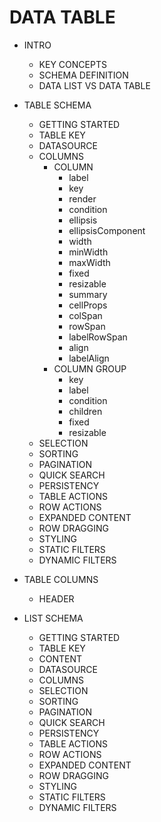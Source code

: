 # DATA TABLE


- INTRO 
    - KEY CONCEPTS
    - SCHEMA DEFINITION
    - DATA LIST VS DATA TABLE

- TABLE SCHEMA
    - GETTING STARTED
    - TABLE KEY
    - DATASOURCE
    - COLUMNS
        - COLUMN
            - label
            - key
            - render
            - condition
            - ellipsis
            - ellipsisComponent
            - width
            - minWidth
            - maxWidth
            - fixed
            - resizable
            - summary
            - cellProps
            - colSpan
            - rowSpan
            - labelRowSpan
            - align
            - labelAlign
        - COLUMN GROUP
            - key
            - label
            - condition
            - children
            - fixed
            - resizable
    - SELECTION
    - SORTING
    - PAGINATION
    - QUICK SEARCH
    - PERSISTENCY
    - TABLE ACTIONS
    - ROW ACTIONS
    - EXPANDED CONTENT
    - ROW DRAGGING
    - STYLING
    - STATIC FILTERS
    - DYNAMIC FILTERS

- TABLE COLUMNS
    - HEADER

- LIST SCHEMA
    - GETTING STARTED
    - TABLE KEY
    - CONTENT
    - DATASOURCE
    - COLUMNS
    - SELECTION
    - SORTING
    - PAGINATION
    - QUICK SEARCH
    - PERSISTENCY
    - TABLE ACTIONS
    - ROW ACTIONS
    - EXPANDED CONTENT
    - ROW DRAGGING
    - STYLING
    - STATIC FILTERS
    - DYNAMIC FILTERS

